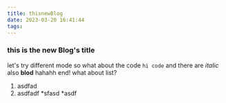 ```yaml
---
title: thisnewBlog
date: 2023-03-20 16:41:44
tags:
---
```

### this is the new Blog's title

let's try different mode
so what about the code `hi code`
and there are _italic_
also **blod**
hahahh end!
what about list?
1. asdfad
2. asdfadf
 *sfasd
*asdf
